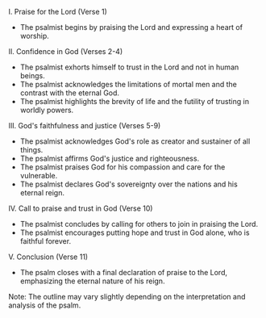 I. Praise for the Lord (Verse 1)
- The psalmist begins by praising the Lord and expressing a heart of worship.

II. Confidence in God (Verses 2-4)
- The psalmist exhorts himself to trust in the Lord and not in human beings.
- The psalmist acknowledges the limitations of mortal men and the contrast with the eternal God.
- The psalmist highlights the brevity of life and the futility of trusting in worldly powers.

III. God's faithfulness and justice (Verses 5-9)
- The psalmist acknowledges God's role as creator and sustainer of all things.
- The psalmist affirms God's justice and righteousness.
- The psalmist praises God for his compassion and care for the vulnerable.
- The psalmist declares God's sovereignty over the nations and his eternal reign.

IV. Call to praise and trust in God (Verse 10)
- The psalmist concludes by calling for others to join in praising the Lord.
- The psalmist encourages putting hope and trust in God alone, who is faithful forever.

V. Conclusion (Verse 11)
- The psalm closes with a final declaration of praise to the Lord, emphasizing the eternal nature of his reign.

Note: The outline may vary slightly depending on the interpretation and analysis of the psalm.